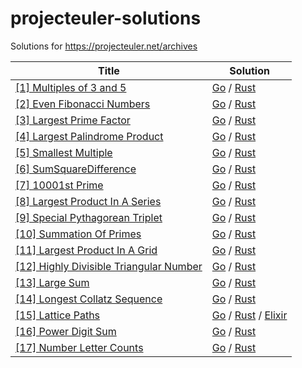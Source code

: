 projecteuler-solutions
===================

Solutions for https://projecteuler.net/archives

| Title | Solution |
| ----- | -------- |
| [[1] Multiples of 3 and 5](https://projecteuler.net/problem=1) | [Go](./1.MultiplesOf3And5/go.go) / [Rust](./1.MultiplesOf3And5/rust.rs) |
| [[2] Even Fibonacci Numbers](https://projecteuler.net/problem=2) | [Go](./2.EvenFibonacciNumbers/go.go) / [Rust](./2.EvenFibonacciNumbers/rust.rs) |
| [[3] Largest Prime Factor](https://projecteuler.net/problem=3) | [Go](./3.LargestPrimeFactor/go.go) / [Rust](./3.LargestPrimeFactor/rust.rs) |
| [[4] Largest Palindrome Product](https://projecteuler.net/problem=4) | [Go](./4.LargestPalindromeProduct/go.go) / [Rust](./4.LargestPalindromeProduct/rust.rs) |
| [[5] Smallest Multiple](https://projecteuler.net/problem=5) | [Go](./5.SmallestMultiple/go.go) / [Rust](./5.SmallestMultiple/rust.rs) |
| [[6] SumSquareDifference](https://projecteuler.net/problem=6) | [Go](./6.SumSquareDifference/go.go) / [Rust](./6.SumSquareDifference/rust.rs) |
| [[7] 10001st Prime](https://projecteuler.net/problem=7) | [Go](./7.10001stPrime/go.go) / [Rust](./7.10001stPrime/rust.rs) |
| [[8] Largest Product In A Series](https://projecteuler.net/problem=8) | [Go](./8.LargestProductInASeries/go.go) / [Rust](./8.LargestProductInASeries/rust.rs) |
| [[9] Special Pythagorean Triplet](https://projecteuler.net/problem=9) | [Go](./9.SpecialPythagoreanTriplet/go.go) / [Rust](./9.SpecialPythagoreanTriplet/rust.rs) |
| [[10] Summation Of Primes](https://projecteuler.net/problem=10) | [Go](./10.SummationOfPrimes/go.go) / [Rust](./10.SummationOfPrimes/rust.rs) |
| [[11] Largest Product In A Grid](https://projecteuler.net/problem=11) | [Go](./11.LargestProductInAGrid/go.go) / [Rust](./11.LargestProductInAGrid/rust.rs) |
| [[12] Highly Divisible Triangular Number](https://projecteuler.net/problem=12) | [Go](./12.HighlyDivisibleTriangularNumber/go.go) / [Rust](./12.HighlyDivisibleTriangularNumber/rust.rs) |
| [[13] Large Sum](https://projecteuler.net/problem=13) | [Go](./13.LargeSum/go.go) / [Rust](./13.LargeSum/rust.rs) |
| [[14] Longest Collatz Sequence](https://projecteuler.net/problem=14) | [Go](./14.LongestCollatzSequence/go.go) / [Rust](./14.LongestCollatzSequence/rust.rs) |
| [[15] Lattice Paths](https://projecteuler.net/problem=15) | [Go](./15.LatticePaths/go.go) / [Rust](./15.LatticePaths/rust.rs) / [Elixir](./15.LatticePaths/elixir.exs) |
| [[16] Power Digit Sum](https://projecteuler.net/problem=16) | [Go](./16.PowerDigitSum/go.go) / [Rust](./16.PowerDigitSum/rust.rs) |
| [[17] Number Letter Counts](https://projecteuler.net/problem=17) | [Go](./17.NumberLetterCounts/go.go) / [Rust](./17.NumberLetterCounts/rust.rs) |
